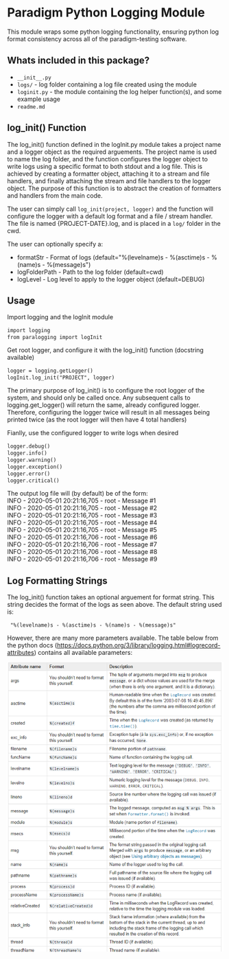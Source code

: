 # Paradigm Python Logging Module
This module wraps some python logging functionality, ensuring python log format consistency across all of the paradigm-testing software. 

## Whats included in this package?
* `__init__.py`
* `logs/` - log folder containing a log file created using the module
* `loginit.py` - the module containing the log helper function(s), and some example usage
* `readme.md`

## log_init() Function

The log_init() function defined in the logInit.py module takes a project name and a logger object as the required arguements. The project name is used to name the log folder, and the function configures the logger object to write logs using a specific format to both stdout and a log file. This is achieved by creating a formatter object, attaching it to a stream and file handlers, and finally attaching the stream and file handlers to the logger object. The purpose of this function is to abstract the creation of formatters and handlers from the main code. 

The user can simply call `log_init(project, logger)` and the function will configure the logger with a default log format and a file / stream handler. The file is named {PROJECT-DATE}.log, and is placed in a `log/` folder in the cwd. 

The user can optionally specify a:
* formatStr - Format of logs (default="%(levelname)s - %(asctime)s - %(name)s - %(message)s")
* logFolderPath - Path to the log folder (default=cwd)
* logLevel - Log level to apply to the logger object (default=DEBUG)


## Usage
Import logging and the logInit module 
```
import logging 
from paralogging import logInit
```

Get root logger, and configure it with the log_init() function (docstring available) 
```
logger = logging.getLogger()
logInit.log_init("PROJECT", logger)
```
The primary purpose of log_init() is to configure the root logger of the system, and should only be called once. Any subsequent calls to logging.get_logger()
will return the same, already configured logger. Therefore, configuring the logger twice will result in all messages being printed twice (as the root logger 
will then have 4 total handlers)

Fianlly, use the configured logger to write logs when desired
```
logger.debug()
logger.info()
logger.warning()
logger.exception()
logger.error()
logger.critical()
```

The output log file will (by default) be of the form:  
INFO - 2020-05-01 20:21:16,705 - root - Message #1  
INFO - 2020-05-01 20:21:16,705 - root - Message #2  
INFO - 2020-05-01 20:21:16,705 - root - Message #3  
INFO - 2020-05-01 20:21:16,705 - root - Message #4  
INFO - 2020-05-01 20:21:16,705 - root - Message #5  
INFO - 2020-05-01 20:21:16,706 - root - Message #6  
INFO - 2020-05-01 20:21:16,706 - root - Message #7  
INFO - 2020-05-01 20:21:16,706 - root - Message #8  
INFO - 2020-05-01 20:21:16,706 - root - Message #9  

## Log Formatting Strings
The log_init() function takes an optional arguement for format string. This string decides the format of the logs as seen above. The default string used is:
```
 "%(levelname)s - %(asctime)s - %(name)s - %(message)s"
 ```

However, there are many more parameters available. The table below from the python docs (<https://docs.python.org/3/library/logging.html#logrecord-attributes>) contains all available parameters:

![Log Formatting Options Table](log-format-table.png)



